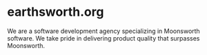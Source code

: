 # earthsworth.org
We are a software development agency specializing in Moonsworth software. We take pride in delivering product quality that surpasses Moonsworth.
